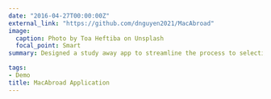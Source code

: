 ```yaml
---
date: "2016-04-27T00:00:00Z"
external_link: "https://github.com/dnguyen2021/MacAbroad"
image:
  caption: Photo by Toa Heftiba on Unsplash
  focal_point: Smart
summary: Designed a study away app to streamline the process to selecting a study away program at Macalester College. The interface is Tinder-inspired that uses a Firebase backend. 

tags:
- Demo
title: MacAbroad Application 
---
```

